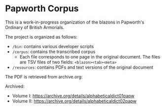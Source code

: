 # Papworth Corpus

This is a work-in-progress organization of the blazons in Papworth's Ordinary of British Armorials.

The project is organized as follows:

- `/bin`: contains various developer scripts
- `/corpus`: contains the transcribed corpus
  - Each file corresponds to one page in the original document. The files are TSV files of two fields: `<blazon><tab><meta>`
- `/resources`: contains PDFs and text versions of the original document

The PDF is retrieved from archive.org:

Archived:
- Volume I: https://archive.org/details/alphabeticaldict01papw
- Volume II: https://archive.org/details/alphabeticaldict02papw
